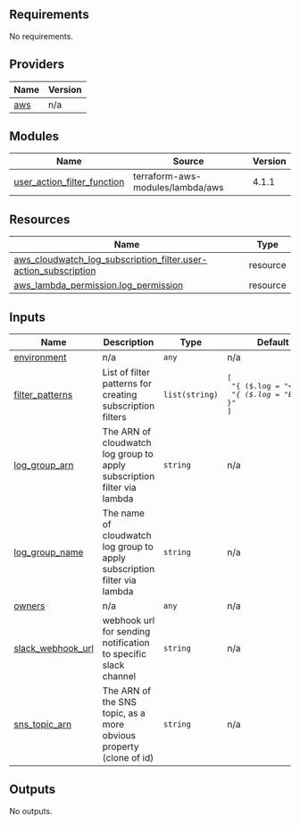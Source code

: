 ## Requirements

No requirements.

## Providers

| Name | Version |
|------|---------|
| <a name="provider_aws"></a> [aws](#provider\_aws) | n/a |

## Modules

| Name | Source | Version |
|------|--------|---------|
| <a name="module_user_action_filter_function"></a> [user\_action\_filter\_function](#module\_user\_action\_filter\_function) | terraform-aws-modules/lambda/aws | 4.1.1 |

## Resources

| Name | Type |
|------|------|
| [aws_cloudwatch_log_subscription_filter.user-action_subscription](https://registry.terraform.io/providers/hashicorp/aws/latest/docs/resources/cloudwatch_log_subscription_filter) | resource |
| [aws_lambda_permission.log_permission](https://registry.terraform.io/providers/hashicorp/aws/latest/docs/resources/lambda_permission) | resource |

## Inputs

| Name | Description | Type | Default | Required |
|------|-------------|------|---------|:--------:|
| <a name="input_environment"></a> [environment](#input\_environment) | n/a | `any` | n/a | yes |
| <a name="input_filter_patterns"></a> [filter\_patterns](#input\_filter\_patterns) | List of filter patterns for creating subscription filters | `list(string)` | <pre>[<br>  "{ ($.log = \"<*\") }",<br>  "{ ($.log = \"ERROR*\") }"<br>]</pre> | no |
| <a name="input_log_group_arn"></a> [log\_group\_arn](#input\_log\_group\_arn) | The ARN of cloudwatch log group to apply subscription filter via lambda | `string` | n/a | yes |
| <a name="input_log_group_name"></a> [log\_group\_name](#input\_log\_group\_name) | The name of cloudwatch log group to apply subscription filter via lambda | `string` | n/a | yes |
| <a name="input_owners"></a> [owners](#input\_owners) | n/a | `any` | n/a | yes |
| <a name="input_slack_webhook_url"></a> [slack\_webhook\_url](#input\_slack\_webhook\_url) | webhook url for sending notification to specific slack channel | `string` | n/a | yes |
| <a name="input_sns_topic_arn"></a> [sns\_topic\_arn](#input\_sns\_topic\_arn) | The ARN of the SNS topic, as a more obvious property (clone of id) | `string` | n/a | yes |

## Outputs

No outputs.
